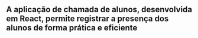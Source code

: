 
## A aplicação de chamada de alunos, desenvolvida em React, permite registrar a presença dos alunos de forma prática e eficiente
